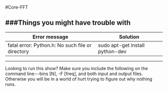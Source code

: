 #Core-FFT

###Things you might have trouble with
------------------------------------------------------------------------------------
Error message                                    | Solution                        |
-------------------------------------------------|---------------------------------|
fatal error: Python.h: No such file or directory | sudo apt-get install python-dev |
------------------------------------------------------------------------------------

Looking to run this show? Make sure you include the following on the command line:--bins [N], -F [freq], and both input and output files. Otherwise you will be in a world of hurt trying to figure out why nothing runs.
